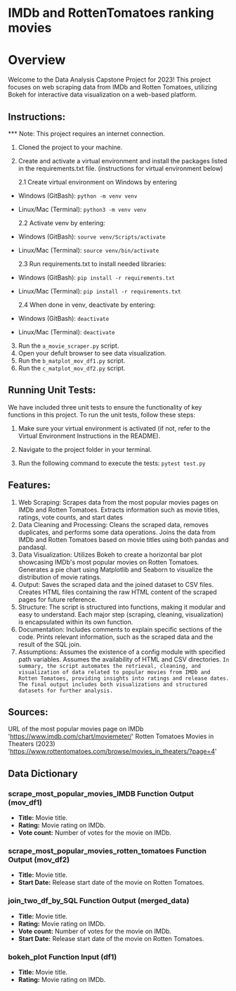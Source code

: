 # IMDb and RottenTomatoes ranking movies

# Overview

Welcome to the Data Analysis Capstone Project for 2023! This project focuses on web scraping data from IMDb and Rotten Tomatoes, utilizing Bokeh for interactive data visualization on a web-based platform.

## Instructions:

\*\*\* Note: This project requires an internet connection.

1. Cloned the project to your machine.
2. Create and activate a virtual environment and install the packages listed in the requirements.txt file. (instructions for virtual environment below)

   2.1 Create virtual environment on Windows by entering

- Windows (GitBash): `python -m venv venv`
- Linux/Mac (Terminal): `python3 -m venv venv`

  2.2 Activate venv by entering:

- Windows (GitBash): `sourve venv/Scripts/activate`
- Linux/Mac (Terminal): `source venv/bin/activate`

  2.3 Run requirements.txt to install needed libraries:

- Windows (GitBash): `pip install -r requirements.txt`
- Linux/Mac (Terminal): `pip install -r requirements.txt`

  2.4 When done in venv, deactivate by entering:

- Windows (GitBash): `deactivate`
- Linux/Mac (Terminal): `deactivate`

3. Run the `a_movie_scraper.py` script.
4. Open your defult browser to see data visualization.
5. Run the `b_matplot_mov_df1.py` script.
6. Run the `c_matplot_mov_df2.py` script.

## Running Unit Tests:

We have included three unit tests to ensure the functionality of key functions in this project.
To run the unit tests, follow these steps:

1. Make sure your virtual environment is activated (if not, refer to the Virtual Environment Instructions in the README).

2. Navigate to the project folder in your terminal.

3. Run the following command to execute the tests: `pytest test.py`

## Features:

1. Web Scraping:
   Scrapes data from the most popular movies pages on IMDb and Rotten Tomatoes.
   Extracts information such as movie titles, ratings, vote counts, and start dates
2. Data Cleaning and Processing:
   Cleans the scraped data, removes duplicates, and performs some data operations.
   Joins the data from IMDb and Rotten Tomatoes based on movie titles using both pandas and pandasql.
3. Data Visualization:
   Utilizes Bokeh to create a horizontal bar plot showcasing IMDb's most popular movies on Rotten Tomatoes.
   Generates a pie chart using Matplotlib and Seaborn to visualize the distribution of movie ratings.
4. Output:
   Saves the scraped data and the joined dataset to CSV files.
   Creates HTML files containing the raw HTML content of the scraped pages for future reference.
5. Structure:
   The script is structured into functions, making it modular and easy to understand.
   Each major step (scraping, cleaning, visualization) is encapsulated within its own function.
6. Documentation:
   Includes comments to explain specific sections of the code.
   Prints relevant information, such as the scraped data and the result of the SQL join.
7. Assumptions:
   Assumes the existence of a config module with specified path variables.
   Assumes the availability of HTML and CSV directories.
   `In summary, the script automates the retrieval, cleaning, and visualization of data related to popular movies from IMDb and Rotten Tomatoes, providing insights into ratings and release dates. The final output includes both visualizations and structured datasets for further analysis.`

## Sources:

URL of the most popular movies page on IMDb
'https://www.imdb.com/chart/moviemeter/'
Rotten Tomatoes Movies in Theaters (2023)
'https://www.rottentomatoes.com/browse/movies_in_theaters/?page=4'

## Data Dictionary

### scrape_most_popular_movies_IMDB Function Output (mov_df1)

- **Title:** Movie title.
- **Rating:** Movie rating on IMDb.
- **Vote count:** Number of votes for the movie on IMDb.

### scrape_most_popular_movies_rotten_tomatoes Function Output (mov_df2)

- **Title:** Movie title.
- **Start Date:** Release start date of the movie on Rotten Tomatoes.

### join_two_df_by_SQL Function Output (merged_data)

- **Title:** Movie title.
- **Rating:** Movie rating on IMDb.
- **Vote count:** Number of votes for the movie on IMDb.
- **Start Date:** Release start date of the movie on Rotten Tomatoes.

### bokeh_plot Function Input (df1)

- **Title:** Movie title.
- **Rating:** Movie rating on IMDb.
